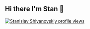 ## Hi there I'm Stan 👋

[![Stanislav Shiyanovskiy profile views](https://u8views.com/api/v1/github/profiles/1850189/views/day-week-month-total-count.svg)](https://u8views.com/github/st-small)

<!--
**st-small/st-small** is a ✨ _special_ ✨ repository because its `README.md` (this file) appears on your GitHub profile.

Here are some ideas to get you started:

- 🔭 I’m currently working on ...
- 🌱 I’m currently learning ...
- 👯 I’m looking to collaborate on ...
- 🤔 I’m looking for help with ...
- 💬 Ask me about ...
- 📫 How to reach me: ...
- 😄 Pronouns: ...
- ⚡ Fun fact: ...
-->
